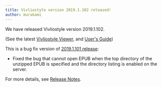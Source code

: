 ```yaml
---
title: Vivliostyle version 2019.1.102 released!
author: murakami
---
```


We have released Vivliostyle version 2019.1.102.

(See the latest [Vivliostyle Viewer](https://vivliostyle.org/viewer/), and [User's Guide](https://vivliostyle.org/docs/user-guide/))

This is a bug fix version of [2019.1.101 release](https://vivliostyle.org/blog/2019/02/27/vivliostyle-2019.1.101-released/):

- Fixed the bug that cannot open EPUB when the top directory of the unzipped EPUB is specified and the directory listing is enabled on the server.

For more details, see [Release Notes](https://github.com/vivliostyle/vivliostyle/releases).
